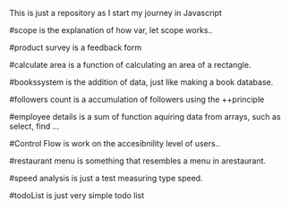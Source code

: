 This is just a repository as I start my journey in Javascript

#scope is the explanation of how var, let scope works..

#product survey is a feedback form

#calculate area is a function of calculating an area of a rectangle.

#bookssystem is the addition of data, just like making a book database.

#followers count is a accumulation of followers using the ++principle

#employee details is a sum of function aquiring data from arrays, such as select, find ...

#Control Flow is work on the accesibnility level of users..

#restaurant menu is something that resembles a menu in arestaurant.

#speed analysis is just a test measuring type speed. 

#todoList is just very simple todo list
